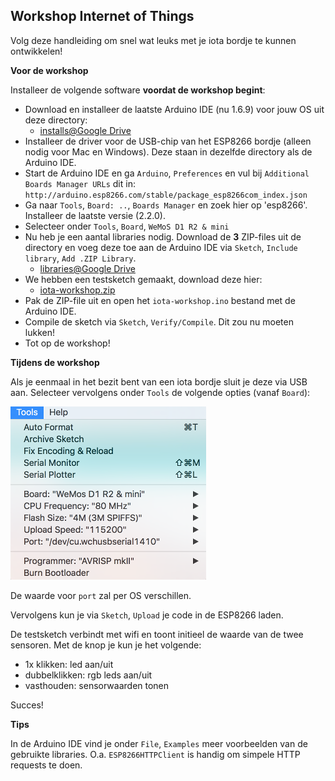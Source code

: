 ## Workshop Internet of Things

Volg deze handleiding om snel wat leuks met je iota bordje te kunnen ontwikkelen! 

**Voor de workshop**

Installeer de volgende software **voordat de workshop begint**:

- Download en installeer de laatste Arduino IDE (nu 1.6.9) voor jouw OS uit deze directory:
	-  [installs@Google Drive](https://drive.google.com/folderview?id=0BySKoKNET9qkZlQxTGVXdlo1b0k)
- Installeer de driver voor de USB-chip van het ESP8266 bordje (alleen nodig voor Mac en Windows). Deze staan in dezelfde directory als de Arduino IDE.
- Start de Arduino IDE en ga `Arduino`, `Preferences` en vul bij `Additional Boards Manager URLs` dit in: `http://arduino.esp8266.com/stable/package_esp8266com_index.json`
- Ga naar `Tools`, `Board: ..`, `Boards Manager` en zoek hier op 'esp8266'. Installeer de laatste versie (2.2.0).
- Selecteer onder `Tools`, `Board`, `WeMoS D1 R2 & mini`
- Nu heb je een aantal libraries nodig. Download de **3** ZIP-files uit de directory en voeg deze toe aan de Arduino IDE via `Sketch`, `Include library`, `Add .ZIP Library`. 
	- [libraries@Google Drive](https://drive.google.com/folderview?id=0B8pTpNZu7QutWDUyU2FjX2xZT2M)
- We hebben een testsketch gemaakt, download deze hier:
	-  [iota-workshop.zip](https://drive.google.com/uc?export=download&id=0B8pTpNZu7QutcUxvRGRIRVBrdFU)
-  Pak de ZIP-file uit en open het `iota-workshop.ino` bestand met de Arduino IDE.
- Compile de sketch via `Sketch`, `Verify/Compile`. Dit zou nu moeten lukken!
- Tot op de workshop!

**Tijdens de workshop**

Als je eenmaal in het bezit bent van een iota bordje sluit je deze via USB aan. Selecteer vervolgens onder `Tools` de volgende opties (vanaf `Board`):

![Alt text](../../../assets/settings-tools.png?raw=true)

De waarde voor `port` zal per OS verschillen. 

Vervolgens kun je via `Sketch`, `Upload` je code in de ESP8266 laden. 

De testsketch verbindt met wifi en toont initieel de waarde van de twee sensoren. Met de knop je kun je het volgende:

* 1x klikken: led aan/uit
* dubbelklikken: rgb leds aan/uit
* vasthouden: sensorwaarden tonen

Succes!

**Tips**

In de Arduino IDE vind je onder `File`, `Examples` meer voorbeelden van de gebruikte libraries. O.a. `ESP8266HTTPClient` is handig om simpele HTTP requests te doen.
